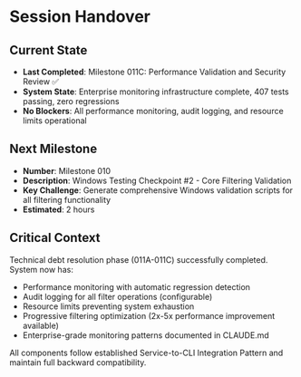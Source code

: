 # Session Handover

## Current State
- **Last Completed**: Milestone 011C: Performance Validation and Security Review ✅
- **System State**: Enterprise monitoring infrastructure complete, 407 tests passing, zero regressions
- **No Blockers**: All performance monitoring, audit logging, and resource limits operational

## Next Milestone
- **Number**: Milestone 010
- **Description**: Windows Testing Checkpoint #2 - Core Filtering Validation
- **Key Challenge**: Generate comprehensive Windows validation scripts for all filtering functionality
- **Estimated**: 2 hours

## Critical Context
Technical debt resolution phase (011A-011C) successfully completed. System now has:
- Performance monitoring with automatic regression detection
- Audit logging for all filter operations (configurable)
- Resource limits preventing system exhaustion
- Progressive filtering optimization (2x-5x performance improvement available)
- Enterprise-grade monitoring patterns documented in CLAUDE.md

All components follow established Service-to-CLI Integration Pattern and maintain full backward compatibility.